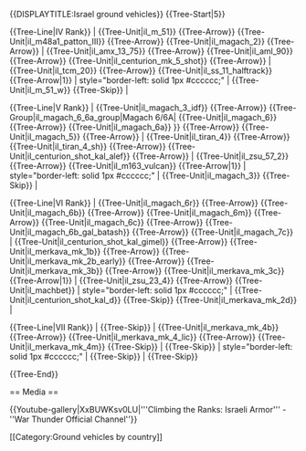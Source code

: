 {{DISPLAYTITLE:Israel ground vehicles}}
{{Tree-Start|5}}

{{Tree-Line|IV Rank}}
|
{{Tree-Unit|il_m_51}}
{{Tree-Arrow}}
{{Tree-Unit|il_m48a1_patton_III}}
{{Tree-Arrow}}
{{Tree-Unit|il_magach_2}}
{{Tree-Arrow}}
|
{{Tree-Unit|il_amx_13_75}}
{{Tree-Arrow}}
{{Tree-Unit|il_aml_90}}
{{Tree-Arrow}}
{{Tree-Unit|il_centurion_mk_5_shot}}
{{Tree-Arrow}}
|
{{Tree-Unit|il_tcm_20}}
{{Tree-Arrow}}
{{Tree-Unit|il_ss_11_halftrack}}
{{Tree-Arrow|1}}
| style="border-left: solid 1px #cccccc;" |
{{Tree-Unit|il_m_51_w}}
{{Tree-Skip}}
|

{{Tree-Line|V Rank}}
|
{{Tree-Unit|il_magach_3_idf}}
{{Tree-Arrow}}
{{Tree-Group|il_magach_6_6a_group|Magach 6/6A|
  {{Tree-Unit|il_magach_6}}
{{Tree-Arrow}}
{{Tree-Unit|il_magach_6a}}
}}
{{Tree-Arrow}}
{{Tree-Unit|il_magach_5}}
{{Tree-Arrow}}
|
{{Tree-Unit|il_tiran_4}}
{{Tree-Arrow}}
{{Tree-Unit|il_tiran_4_sh}}
{{Tree-Arrow}}
{{Tree-Unit|il_centurion_shot_kal_alef}}
{{Tree-Arrow}}
|
{{Tree-Unit|il_zsu_57_2}}
{{Tree-Arrow}}
{{Tree-Unit|il_m163_vulcan}}
{{Tree-Arrow|1}}
| style="border-left: solid 1px #cccccc;" |
{{Tree-Unit|il_magach_3}}
{{Tree-Skip}}
|

{{Tree-Line|VI Rank}}
|
{{Tree-Unit|il_magach_6r}}
{{Tree-Arrow}}
{{Tree-Unit|il_magach_6b}}
{{Tree-Arrow}}
{{Tree-Unit|il_magach_6m}}
{{Tree-Arrow}}
{{Tree-Unit|il_magach_6c}}
{{Tree-Arrow}}
{{Tree-Unit|il_magach_6b_gal_batash}}
{{Tree-Arrow}}
{{Tree-Unit|il_magach_7c}}
|
{{Tree-Unit|il_centurion_shot_kal_gimel}}
{{Tree-Arrow}}
{{Tree-Unit|il_merkava_mk_1b}}
{{Tree-Arrow}}
{{Tree-Unit|il_merkava_mk_2b_early}}
{{Tree-Arrow}}
{{Tree-Unit|il_merkava_mk_3b}}
{{Tree-Arrow}}
{{Tree-Unit|il_merkava_mk_3c}}
{{Tree-Arrow|1}}
|
{{Tree-Unit|il_zsu_23_4}}
{{Tree-Arrow}}
{{Tree-Unit|il_machbet}}
| style="border-left: solid 1px #cccccc;" |
{{Tree-Unit|il_centurion_shot_kal_d}}
{{Tree-Skip}}
{{Tree-Unit|il_merkava_mk_2d}}
|

{{Tree-Line|VII Rank}}
|
{{Tree-Skip}}
|
{{Tree-Unit|il_merkava_mk_4b}}
{{Tree-Arrow}}
{{Tree-Unit|il_merkava_mk_4_lic}}
{{Tree-Arrow}}
{{Tree-Unit|il_merkava_mk_4m}}
{{Tree-Skip}}
|
{{Tree-Skip}}
| style="border-left: solid 1px #cccccc;" |
{{Tree-Skip}}
|
{{Tree-Skip}}

{{Tree-End}}

== Media ==

<!-- ''Excellent additions to the article would be video guides, screenshots from the game, and photos.'' -->

{{Youtube-gallery|XxBUWKsv0LU|'''Climbing the Ranks: Israeli Armor''' - ''War Thunder Official Channel''}}

[[Category:Ground vehicles by country]]
